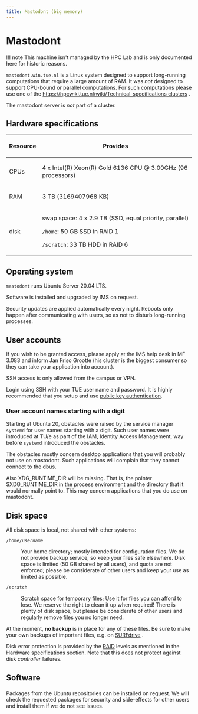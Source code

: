```yaml
---
title: Mastodont (big memory)
---
```


# Mastodont

!!! note
    This machine isn't managed by the HPC Lab and is only documented here for historic reasons.

`mastodont.win.tue.nl` is a Linux system designed to support
long-running computations that require a large amount of RAM.
It was *not* designed to support CPU-bound or parallel computations.
For such computations please use one of the
[<https://hpcwiki.tue.nl/wiki/Technical_specifications>
clusters](/https://hpcwiki.tue.nl/wiki/Technical_specifications_clusters "wikilink")
.

The mastodont server is *not* part of a cluster.

## Hardware specifications

<table>
<thead>
<tr class="header">
<th><p>Resource</p></th>
<th><p>Provides</p></th>
</tr>
</thead>
<tbody>
<tr class="odd">
<td><p>CPUs</p></td>
<td><p>4 x Intel(R) Xeon(R) Gold 6136 CPU @ 3.00GHz (96
processors)</p></td>
</tr>
<tr class="even">
<td><p>RAM</p></td>
<td><p>3 TB (3169407968 KB)</p></td>
</tr>
<tr class="odd">
<td><p>disk</p></td>
<td><p>swap space: 4 x 2.9 TB (SSD, equal priority, parallel)</p>
<p><code>/home</code>: 50 GB SSD in RAID 1</p>
<p><code>/scratch</code>: 33 TB HDD in RAID 6</p></td>
</tr>
</tbody>
</table>

## Operating system

`mastodont` runs Ubuntu Server 20.04 LTS.

Software is installed and upgraded by IMS on request.

Security updates are applied automatically every night. Reboots only
happen after communicating with users, so as not to disturb long-running
processes.

## User accounts

If you wish to be granted access, please apply at the IMS help desk in
MF 3.083 and inform Jan Friso Grootte (his cluster is the biggest
consumer so they can take your application into account).

SSH access is only allowed from the campus or VPN.

Login using SSH with your TUE user name and password. It is highly
recommended that you setup and use [public key
authentication](https://linuxwiki.tue.nl/wiki/SSH#SSH_Keys).

### User account names starting with a digit

Starting at Ubuntu 20, obstacles were raised by the service manager
`systemd` for user names starting with a digit.
Such user names were introduced at TU/e as part of the IAM, Identity
Access Management,
way before `systemd` introduced the obstacles.

The obstacles mostly concern desktop applications that you will probably
not use on mastodont.
Such applications will complain that they cannot connect to the dbus.

Also XDG_RUNTIME_DIR will be missing.
That is, the pointer $XDG_RUNTIME_DIR in the process environment and the
directory that it would normally point to.
This may concern applications that you do use on mastodont.

## Disk space

All disk space is local, not shared with other systems:

<dl>
<dt>

`/home/`<em>`username`</em>

<dd>

Your home directory; mostly intended for configuration files.
We do not provide backup service, so keep your files safe elsewhere.
Disk space is limited (50 GB shared by all users), and quota are not
enforced;
please be considerate of other users and keep your use as limited as
possible.

<dt>

`/scratch`

<dd>

Scratch space for temporary files;
Use it for files you can afford to lose.
We reserve the right to clean it up when required!
There is plenty of disk space, but please be considerate of other users
and regularly remove files you no longer need.

</dl>

At the moment, **no backup** is in place for any of these files.
Be sure to make your own backups of important files, e.g. on
[SURFdrive](https://www.surf.nl/bewaar-en-deel-je-bestanden-veilig-in-de-cloud-met-surfdrive/tutorials-voor-het-gebruik-van)
.

Disk error protection is provided by the
[RAID](https://en.wikipedia.org/wiki/RAID) levels as mentioned in the
Hardware specifications section.
Note that this does not protect against disk <i>controller</i> failures.

<h2>

Software

</h2>

Packages from the Ubuntu repositories can be installed on request.
We will check the requested packages for security and side-effects for
other users
and install them if we do not see issues.